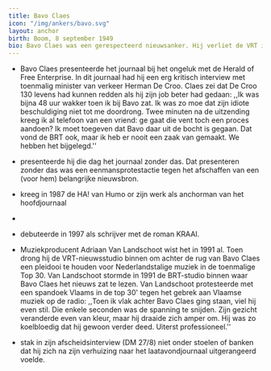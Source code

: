 ```yaml
---
title: Bavo Claes
icon: "/img/ankers/bavo.svg"
layout: anchor
birth: Boom, 8 september 1949
bio: Bavo Claes was een gerespecteerd nieuwsanker. Hij verliet de VRT in 2005 na hartproblemen.
---
```


* Bavo Claes presenteerde het journaal bij het ongeluk met de Herald of Free Enterprise. In dit journaal had hij een erg kritisch interview met toenmalig minister van verkeer Herman De Croo.  Claes zei dat De Croo 130 levens had kunnen redden als hij zijn job beter had gedaan: ,,Ik was bijna 48 uur wakker toen ik bij Bavo zat. Ik was zo moe dat zijn idiote beschuldiging niet tot me doordrong. Twee minuten na de uitzending kreeg ik al telefoon van een vriend: ge gaat die vent toch een proces aandoen? Ik moet toegeven dat Bavo daar uit de bocht is gegaan. Dat vond de BRT ook, maar ik heb er nooit een zaak van gemaakt. We hebben het bijgelegd.''

* presenteerde hij die dag het journaal zonder das. Dat presenteren zonder das was een eenmansprotestactie tegen het afschaffen van een (voor hem) belangrijke nieuwsbron.

* kreeg in 1987 de HA! van Humo or zijn werk als anchorman van het hoofdjournaal
*
* debuteerde in 1997 als schrijver met de roman KRAAI.

* Muziekproducent Adriaan Van Landschoot wist het in 1991 al. Toen drong hij de VRT-nieuwsstudio binnen om achter de rug van Bavo Claes een pleidooi te houden voor Nederlandstalige muziek in de toenmalige Top 30. Van Landschoot stormde in 1991 de BRT-studio binnen waar Bavo Claes het nieuws zat te lezen. Van Landschoot protesteerde met een spandoek Vlaams in de top 30' tegen het gebrek aan Vlaamse muziek op de radio: ,,Toen ik vlak achter Bavo Claes ging staan, viel hij even stil. Die enkele seconden was de spanning te snijden. Zijn gezicht veranderde even van kleur, maar hij draaide zich amper om. Hij was zo koelbloedig dat hij gewoon verder deed. Uiterst professioneel.''

* stak in zijn afscheidsinterview (DM 27/8) niet onder stoelen of banken dat hij zich na zijn verhuizing naar het laatavondjournaal uitgerangeerd voelde.
